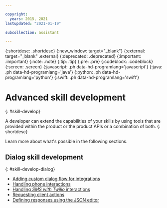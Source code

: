 ```yaml
---

copyright:
  years: 2015, 2021
lastupdated: "2021-01-19"

subcollection: assistant

---
```


{:shortdesc: .shortdesc}
{:new_window: target="_blank"}
{:external: target="_blank" .external}
{:deprecated: .deprecated}
{:important: .important}
{:note: .note}
{:tip: .tip}
{:pre: .pre}
{:codeblock: .codeblock}
{:screen: .screen}
{:javascript: .ph data-hd-programlang='javascript'}
{:java: .ph data-hd-programlang='java'}
{:python: .ph data-hd-programlang='python'}
{:swift: .ph data-hd-programlang='swift'}

# Advanced skill development
{: #skill-develop}

A developer can extend the capabilities of your skills by using tools that are provided within the product or the product APIs or a combination of both.
{: shortdesc}

Learn more about what's possible in the following sections.

## Dialog skill development
{: #skill-develop-dialog}

- [Adding custom dialog flow for integrations](/docs/assistant?topic=assistant-dialog-integrations)
- [Handling phone interactions](/docs/assistant?topic=assistant-dialog-voice-actions)
- [Handling *SMS with Twilio* interactions](/docs/assistant?topic=assistant-dialog-sms-actions)
- [Requesting client actions](/docs/assistant?topic=assistant-dialog-actions-client)
- [Defining responses using the JSON editor](/docs/assistant?topic=assistant-dialog-responses-json)
